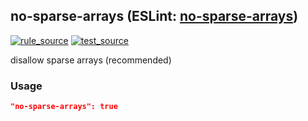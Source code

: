 <!-- Start:AutoDoc:: Modify `src/readme/rules.ts` and run `gulp readme` to update block -->
## no-sparse-arrays (ESLint: [no-sparse-arrays](http://eslint.org/docs/rules/no-sparse-arrays))
[![rule_source](https://img.shields.io/badge/%F0%9F%93%8F%20rule-source-green.svg)](https://github.com/buzinas/tslint-eslint-rules/blob/master/src/rules/noSparseArraysRule.ts)
[![test_source](https://img.shields.io/badge/%F0%9F%93%98%20test-source-blue.svg)](https://github.com/buzinas/tslint-eslint-rules/blob/master/src/test/rules/noSparseArraysRuleTests.ts)

disallow sparse arrays (recommended)

### Usage

```json
"no-sparse-arrays": true
```

<!-- End:AutoDoc -->
